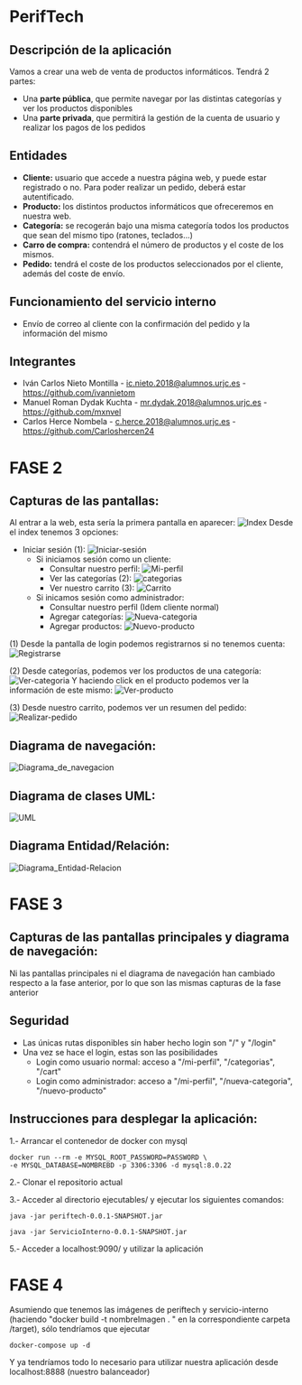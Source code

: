 # PerifTech

## Descripción de la aplicación
Vamos a crear una web de venta de productos informáticos. Tendrá 2 partes:
- Una **parte pública**, que permite navegar por las distintas categorías y ver los productos disponibles
- Una **parte privada**, que permitirá la gestión de la cuenta de usuario y realizar los pagos de los pedidos

## Entidades
- **Cliente:** usuario que accede a nuestra página web, y puede estar registrado o no. Para poder realizar un pedido, deberá estar autentificado.
- **Producto:**  los distintos productos informáticos que ofreceremos en nuestra web.
- **Categoría:**  se recogerán bajo una misma categoría todos los productos que sean del mismo tipo (ratones, teclados...)
- **Carro de compra:**  contendrá el número de productos y el coste de los mismos.
- **Pedido:**  tendrá el coste de los productos seleccionados por el cliente, además del coste de envío.

## Funcionamiento del servicio interno
- Envío de correo al cliente con la confirmación del pedido y la información del mismo


## Integrantes
- Iván Carlos Nieto Montilla - ic.nieto.2018@alumnos.urjc.es - https://github.com/ivannietom
- Manuel Roman Dydak Kuchta - mr.dydak.2018@alumnos.urjc.es - https://github.com/mxnvel
- Carlos Herce Nombela - c.herce.2018@alumnos.urjc.es - https://github.com/Carloshercen24

# FASE 2
## Capturas de las pantallas:
Al entrar a la web, esta sería la primera pantalla en aparecer:
![Index](https://user-images.githubusercontent.com/78872015/110705535-d4f9a300-81f6-11eb-8f66-839831112e4f.PNG)
Desde el index tenemos 3 opciones:
- Iniciar sesión (1):
![Iniciar-sesión](https://user-images.githubusercontent.com/78872015/110705706-0e321300-81f7-11eb-8ee6-44448262dcc8.PNG)
  - Si iniciamos sesión como un cliente:
    - Consultar nuestro perfil:
    ![Mi-perfil](https://user-images.githubusercontent.com/78872015/110706047-8bf61e80-81f7-11eb-832d-cbf1b538f82a.PNG)
    - Ver las categorías (2):
   ![categorias](https://user-images.githubusercontent.com/78872015/110706131-a92aed00-81f7-11eb-93e4-5c4481eab60c.PNG)
    - Ver nuestro carrito (3):
    ![Carrito](https://user-images.githubusercontent.com/78872015/110706181-c1027100-81f7-11eb-8448-fe08cf0c422a.PNG)
  - Si inicamos sesión como administrador:
    - Consultar nuestro perfil (Idem cliente normal)
    - Agregar categorías:
    ![Nueva-categoria](https://user-images.githubusercontent.com/78872015/110706356-032bb280-81f8-11eb-82da-f3faa65b45a3.PNG)
    - Agregar productos:
    ![Nuevo-producto](https://user-images.githubusercontent.com/78872015/110706381-0de64780-81f8-11eb-8324-ff91b08cd5ce.PNG)

(1) Desde la pantalla de login podemos registrarnos si no tenemos cuenta:
![Registrarse](https://user-images.githubusercontent.com/78872015/110707144-2acf4a80-81f9-11eb-8eb4-f5fadc1b90a8.PNG)

(2) Desde categorías, podemos ver los productos de una categoría:
![Ver-categoria](https://user-images.githubusercontent.com/78872015/110706649-7d5c3700-81f8-11eb-9995-d3003204d47e.PNG)
Y haciendo click en el producto podemos ver la información de este mismo:
![Ver-producto](https://user-images.githubusercontent.com/78872015/110706709-97961500-81f8-11eb-97d7-6cb10b1f65c0.PNG)

(3) Desde nuestro carrito, podemos ver un resumen del pedido:
![Realizar-pedido](https://user-images.githubusercontent.com/78872015/110706823-b98f9780-81f8-11eb-851c-550463a5319a.PNG)

## Diagrama de navegación:
![Diagrama_de_navegacion](https://user-images.githubusercontent.com/70818106/110705028-1473bf80-81f6-11eb-9bcb-6129c66a74d8.png)


## Diagrama de clases UML:
![UML](https://user-images.githubusercontent.com/70818106/110702629-138d5e80-81f3-11eb-8e01-aa0bf715b41d.png)

## Diagrama Entidad/Relación:
![Diagrama_Entidad-Relacion](https://user-images.githubusercontent.com/70818106/110702646-18eaa900-81f3-11eb-9963-20dd260f4bf3.png)

# FASE 3

## Capturas de las pantallas principales y diagrama de navegación:
Ni las pantallas principales ni el diagrama de navegación han cambiado respecto a la fase anterior, por lo que son las mismas capturas de la fase anterior

## Seguridad
- Las únicas rutas disponibles sin haber hecho login son "/" y "/login"
- Una vez se hace el login, estas son las posibilidades
	- Login como usuario normal: acceso a "/mi-perfil", "/categorias", "/cart"
	- Login como administrador: acceso a "/mi-perfil", "/nueva-categoria", "/nuevo-producto"
	
## Instrucciones para desplegar la aplicación:

1.- Arrancar el contenedor de docker con mysql 
 
	docker run --rm -e MYSQL_ROOT_PASSWORD=PASSWORD \
	-e MYSQL_DATABASE=NOMBREBD -p 3306:3306 -d mysql:8.0.22
 
2.- Clonar el repositorio actual
 
3.- Acceder al directorio ejecutables/ y ejecutar los siguientes comandos:
 
	java -jar periftech-0.0.1-SNAPSHOT.jar 
 
	java -jar ServicioInterno-0.0.1-SNAPSHOT.jar

5.- Acceder a localhost:9090/ y utilizar la aplicación

# FASE 4

Asumiendo que tenemos las imágenes de periftech y servicio-interno (haciendo "docker build -t nombreImagen . " en la correspondiente carpeta /target), sólo tendríamos que ejecutar

	docker-compose up -d

Y ya tendríamos todo lo necesario para utilizar nuestra aplicación desde localhost:8888 (nuestro balanceador)
